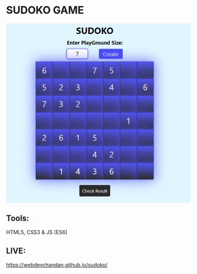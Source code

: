 <h1> SUDOKO GAME </h1>

<p align="center">
  <img src="image.png" alt="Sudoko Game" style="display: block; margin: 0 auto;" />
</p>

## Tools:
HTML5, CSS3 & JS (ES6)

## LIVE:
https://webdevchandan.github.io/sudoko/